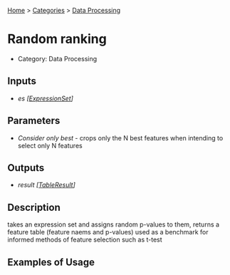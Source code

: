 
[Home](../../../index.html) > [Categories](../../index.html) > [Data Processing](index.html)

# Random ranking

* Category: Data Processing

## Inputs

* *es [[ExpressionSet](../../../data_types.html#expressionset)]*

## Parameters

* *Consider only best* - crops only the N best features when intending to select only N features

## Outputs

* *result [[TableResult](../../../data_types.html#tableresult)]*

## Description

  takes an expression set and assigns random p-values to them, returns a feature table (feature naems and p-values) used as a benchmark for informed methods of feature selection such as t-test

## Examples of Usage
        